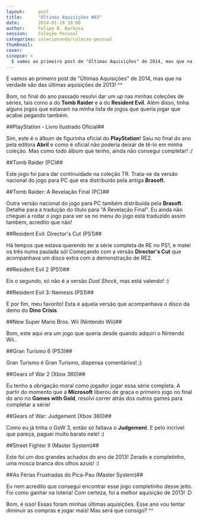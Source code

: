 ```yaml
---
layout:     post
title:      "Últimas Aquisições #03"
date:       2014-01-19 19:00
author:     Felipe B. Barbosa
session:    Coleção Pessoal
categories: colecionando/colecao-pessoal
thumbnail:  
cover: 
sinopse: >
  E vamos ao primeiro post de "Últimas Aquisições" de 2014, mas que na verdade são das últimas aquisições de 2013! ^^
---
```

E vamos ao primeiro post de "Últimas Aquisições" de 2014, mas que na verdade são das últimas aquisições de 2013! ^^

Bom, no final do ano passado resolvi dar um *up* nas minhas coleções de séries, tais como a do **Tomb Raider** e a do **Resident Evil**. Além disso, tinha alguns jogos que estavam na minha lista de jogos que queria jogar que acabei pegando também.

##PlayStation - Livro Ilustrado Oficial##

Sim, este é o álbum de figurinha oficial do **PlayStation**! Saiu no final do ano pela editora **Abril** e como é oficial não poderia deixar de tê-lo em minha coleção. Mas como todo álbum que tenho, ainda não consegui completar! :/

##Tomb Raider (PC)##

Este jogo foi para dar continuidade na coleção TR. Trata-se da versão nacional do jogo para PC que era distribuído pela antiga **Brasoft**.

##Tomb Raider: A Revelação Final (PC)##

Outra versão nacional do jogo para PC também distribuída pela **Brasoft**. Detalhe para a tradução do título para "A Revelação Final". Eu ainda não cheguei a rodar o jogo para ver se no menu do jogo está traduzido assim também, acredito que não!

##Resident Evil: Director's Cut (PS1)##

Há tempos que estava querendo ter a série completa de RE no PS1, e matei os três numa paulada só! Começando com a versão **Director's Cut** que acompanhava um disco extra com a demonstração de RE2.

##Resident Evil 2 (PS1)##

Eis o segundo, só não é a versão *Dual Shock*, mas está valendo! :)

##Resident Evil 3: Nemesis (PS1)##

E por fim, meu favorito! Esta é aquela versão que acompanhava o disco da demo do **Dino Crisis**.

##New Super Mario Bros. Wii (Nintendo Wii)##

Bom, este aqui era um jogo que queria desde quando adquiri o Nintendo Wii..

##Gran Turismo 6 (PS3)##

Gran Turismo é Gran Turismo, dispensa comentários! ;)

##Gears of War 2 (Xbox 360)##

Eu tenho a obrigação moral como jogador jogar essa série completa. A partir do momento que a **Microsoft** liberou de graça o primeiro jogo no final do ano no **Games with Gold**, resolvi correr atrás dos outros games para completar a série!

##Gears of War: Judgement (Xbox 360)##

Como eu já tinha o GoW 3, então só faltava o **Judgement**. E pelo incrível que pareça, paguei muito barato nele! :)

##Street Fighter II (Master System)##

Este foi um dos grandes achados do ano de 2013! Zerado e completinho, uma mosca branca dos olhos azuis! :)

##As Férias Frustradas do Pica-Pau (Master System)##

Eu nem acredito que consegui encontrar esse jogo completinho desse jeito. Foi como ganhar na loteria!
Com certeza, foi a melhor aquisição de 2013! :D

Bom, é isso! Essas foram minhas últimas aquisições. Esse ano vou tentar diminuir as compras e jogar mais! Mas será que consigo? ^^

